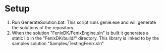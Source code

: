 # Setup

1. Run GenerateSolution.bat: This script runs genie.exe and will generate the solutions of the repository.
2. When the solution "FenixDK/FenixEngine.sln" is built it generates a static lib in the "FenixDK/build/" directory. 
This library is linked to by the samples solution "Samples/TestingFenix.sln"
